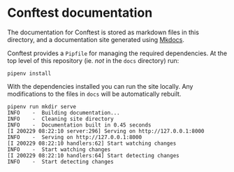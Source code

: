 # Conftest documentation

The documentation for Conftest is stored as markdown files in this directory, and a documentation site generated using [Mkdocs](https://www.mkdocs.org/).

Conftest provides a `Pipfile` for managing the required dependencies. At the top level of this repository (ie. _not_ in the `docs` directory) run:  

```console
pipenv install
```

With the dependencies installed you can run the site locally. Any modifications to the files in `docs` will be automatically rebuilt.

```console
pipenv run mkdir serve
INFO    -  Building documentation...
INFO    -  Cleaning site directory
INFO    -  Documentation built in 0.45 seconds
[I 200229 08:22:10 server:296] Serving on http://127.0.0.1:8000
INFO    -  Serving on http://127.0.0.1:8000
[I 200229 08:22:10 handlers:62] Start watching changes
INFO    -  Start watching changes
[I 200229 08:22:10 handlers:64] Start detecting changes
INFO    -  Start detecting changes
```
